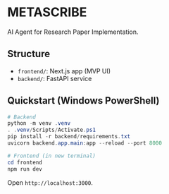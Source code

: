 # METASCRIBE

AI Agent for Research Paper Implementation.

## Structure
- `frontend/`: Next.js app (MVP UI)
- `backend/`: FastAPI service

## Quickstart (Windows PowerShell)

```powershell
# Backend
python -m venv .venv
. .venv/Scripts/Activate.ps1
pip install -r backend/requirements.txt
uvicorn backend.app.main:app --reload --port 8000

# Frontend (in new terminal)
cd frontend
npm run dev
```

Open `http://localhost:3000`.
